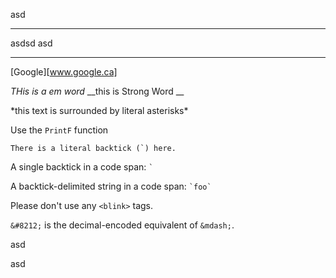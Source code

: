 asd
* * *
asdsd
asd
* * *

[Google][www.google.ca]

_THis is a em word_
__this is Strong Word __

\*this text is surrounded by literal asterisks\*

Use the `PrintF` function

``There is a literal backtick (`) here.``

A single backtick in a code span: `` ` ``

A backtick-delimited string in a code span: `` `foo` ``

Please don't use any `<blink>` tags.

`&#8212;` is the decimal-encoded equivalent of `&mdash;`.



asd

asd
